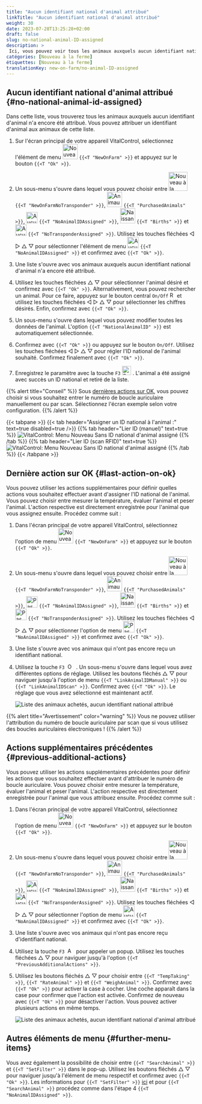 ```yaml
---
title: "Aucun identifiant national d'animal attribué"
linkTitle: "Aucun identifiant national d'animal attribué"
weight: 30
date: 2023-07-28T13:25:28+02:00
draft: false
slug: no-national-animal-ID-assigned
description: >
 Ici, vous pouvez voir tous les animaux auxquels aucun identifiant national d'animal n'a encore été attribué et leur attribuer un identifiant national d'animal.
catégories: [Nouveau à la ferme]
étiquettes: [Nouveau à la ferme]
translationKey: new-on-farm/no-animal-ID-assigned
---
```

## Aucun identifiant national d'animal attribué {#no-national-animal-id-assigned}

Dans cette liste, vous trouverez tous les animaux auxquels aucun identifiant d'animal n'a encore été attribué. Vous pouvez attribuer un identifiant d'animal aux animaux de cette liste.

1. Sur l'écran principal de votre appareil VitalControl, sélectionnez l'élément de menu <img src="/icons/main/new-on-farm.svg" width="40" align="bottom" alt="Nouveau à la ferme" /> `{{<T "NewOnFarm" >}}` et appuyez sur le bouton `{{<T "Ok" >}}`.

2. Un sous-menu s'ouvre dans lequel vous pouvez choisir entre <img src="/icons/registration/new-on-farm-no-transponder.svg" width="50" align="bottom" alt="Nouveau à la ferme, sans transpondeur" /> `{{<T "NewOnFarmNoTransponder" >}}`, <img src="/icons/main/new-on-farm.svg" width="40" align="bottom" alt="Animaux achetés" /> `{{<T "PurchasedAnimals" >}}`, <img src="/icons/registration/no-eartag-number.svg" width="30" align="bottom" alt="Aucun identifiant national d'animal" /> `{{<T "NoAnimalIDAssigned" >}}`, <img src="/icons/main/births.svg" width="40" align="bottom" alt="Naissances" /> `{{<T "Births" >}}` et <img src="/icons/registration/no-transponder.svg" width="30" align="bottom" alt="Aucun transpondeur attribué" /> `{{<T "NoTransponderAssigned" >}}`. Utilisez les touches fléchées ◁ ▷ △ ▽ pour sélectionner l'élément de menu <img src="/icons/registration/no-eartag-number.svg" width="30" align="bottom" alt="Aucun identifiant national d'animal" /> `{{<T "NoAnimalIDAssigned" >}}` et confirmez avec `{{<T "Ok" >}}`.

3. Une liste s'ouvre avec vos animaux auxquels aucun identifiant national d'animal n'a encore été attribué.

4. Utilisez les touches fléchées △ ▽ pour sélectionner l'animal désiré et confirmez avec `{{<T "Ok" >}}`. Alternativement, vous pouvez rechercher un animal. Pour ce faire, appuyez sur le bouton central `On/Off` <img src="/icons/footer/search.svg" width="15" align="bottom" alt="Recherche" /> et utilisez les touches fléchées ◁ ▷ △ ▽ pour sélectionner les chiffres désirés. Enfin, confirmez avec `{{<T "Ok" >}}`.

5. Un sous-menu s'ouvre dans lequel vous pouvez modifier toutes les données de l'animal. L'option `{{<T "NationalAnimalID" >}}` est automatiquement sélectionnée.

6. Confirmez avec `{{<T "Ok" >}}` ou appuyez sur le bouton `On/Off`. Utilisez les touches fléchées ◁ ▷ △ ▽ pour régler l'ID national de l'animal souhaité. Confirmez finalement avec `{{<T "Ok" >}}`.

7. Enregistrez le paramètre avec la touche `F3` <img src="/icons/footer/save.svg" width="24" align="bottom" alt="Save" />&nbsp;. L'animal a été assigné avec succès un ID national et retiré de la liste.

{{% alert title="Conseil" %}}
Sous [dernières actions sur OK](#last-action-on-ok), vous pouvez choisir si vous souhaitez entrer le numéro de boucle auriculaire manuellement ou par scan. Sélectionnez l'écran exemple selon votre configuration.
{{% /alert %}}

{{< tabpane >}}
{{< tab header="Assigner un ID national à l'animal :" text=true disabled=true />}}
{{% tab header="Lier ID (manuel)" text=true %}}
![VitalControl: Menu Nouveau Sans ID national d'animal assigné](../images/noanimalID.png "Lier ID (manuel)")
{{% /tab %}}
{{% tab header="Lier ID (scan RFID)" text=true %}}
![VitalControl: Menu Nouveau Sans ID national d'animal assigné](../images/noanimalID-scan.png "Lier ID (scan RFID)")
{{% /tab %}}
{{< /tabpane >}}        

## Dernière action sur OK {#last-action-on-ok}

Vous pouvez utiliser les actions supplémentaires pour définir quelles actions vous souhaitez effectuer avant d'assigner l'ID national de l'animal. Vous pouvez choisir entre mesurer la température, évaluer l'animal et peser l'animal. L'action respective est directement enregistrée pour l'animal que vous assignez ensuite. Procédez comme suit :

1. Dans l'écran principal de votre appareil VitalControl, sélectionnez l'option de menu <img src="/icons/main/new-on-farm.svg" width="40" align="bottom" alt="Nouveau à la ferme" /> `{{<T "NewOnFarm" >}}` et appuyez sur le bouton `{{<T "Ok" >}}`.

2. Un sous-menu s'ouvre dans lequel vous pouvez choisir entre <img src="/icons/registration/new-on-farm-no-transponder.svg" width="50" align="bottom" alt="Nouveau à la ferme, sans transpondeur" /> `{{<T "NewOnFarmNoTransponder" >}}`, <img src="/icons/main/new-on-farm.svg" width="40" align="bottom" alt="Animaux achetés" /> `{{<T "PurchasedAnimals" >}}`, <img src="/icons/registration/no-eartag-number.svg" width="30" align="bottom" alt="Pas d'ID national d'animal" /> `{{<T "NoAnimalIDAssigned" >}}`, <img src="/icons/main/births.svg" width="40" align="bottom" alt="Naissances" /> `{{<T "Births" >}}` et <img src="/icons/registration/no-transponder.svg" width="30" align="bottom" alt="Pas de transpondeur assigné" /> `{{<T "NoTransponderAssigned" >}}`. Utilisez les touches fléchées ◁ ▷ △ ▽ pour sélectionner l'option de menu <img src="/icons/registration/no-eartag-number.svg" width="30" align="bottom" alt="Pas d'ID national d'animal" /> `{{<T "NoAnimalIDAssigned" >}}` et confirmez avec `{{<T "Ok" >}}`.

3. Une liste s'ouvre avec vos animaux qui n'ont pas encore reçu un identifiant national.

4. Utilisez la touche `F3` &nbsp;<img src="/icons/footer/open-popup.svg" width="15" align="bottom" alt="Ouvrir le popup" />&nbsp; . Un sous-menu s'ouvre dans lequel vous avez différentes options de réglage. Utilisez les boutons fléchés △ ▽ pour naviguer jusqu'à l'option de menu `{{<T "LinkAnimalIDManual" >}}` ou `{{<T "LinkAnimalIDScan" >}}`. Confirmez avec `{{<T "Ok" >}}`. Le réglage que vous avez sélectionné est maintenant actif.

    ![Liste des animaux achetés, aucun identifiant national attribué](../images/link.png "Aucun identifiant national attribué, Lien")

{{% alert title="Avertissement" color="warning" %}}
Vous ne pouvez utiliser l'attribution du numéro de boucle auriculaire par scan que si vous utilisez des boucles auriculaires électroniques !
{{% /alert %}}

## Actions supplémentaires précédentes {#previous-additional-actions}

Vous pouvez utiliser les actions supplémentaires précédentes pour définir les actions que vous souhaitez effectuer avant d'attribuer le numéro de boucle auriculaire. Vous pouvez choisir entre mesurer la température, évaluer l'animal et peser l'animal. L'action respective est directement enregistrée pour l'animal que vous attribuez ensuite. Procédez comme suit :

1. Dans l'écran principal de votre appareil VitalControl, sélectionnez l'option de menu <img src="/icons/main/new-on-farm.svg" width="40" align="bottom" alt="Nouveau à la ferme" /> `{{<T "NewOnFarm" >}}` et appuyez sur le bouton `{{<T "Ok" >}}`.

2. Un sous-menu s'ouvre dans lequel vous pouvez choisir entre <img src="/icons/registration/new-on-farm-no-transponder.svg" width="50" align="bottom" alt="Nouveau à la ferme, sans transpondeur" /> `{{<T "NewOnFarmNoTransponder" >}}`, <img src="/icons/main/new-on-farm.svg" width="40" align="bottom" alt="Animaux achetés" /> `{{<T "PurchasedAnimals" >}}`, <img src="/icons/registration/no-eartag-number.svg" width="30" align="bottom" alt="Aucun identifiant national" /> `{{<T "NoAnimalIDAssigned" >}}`, <img src="/icons/main/births.svg" width="40" align="bottom" alt="Naissances" /> `{{<T "Births" >}}` et <img src="/icons/registration/no-transponder.svg" width="30" align="bottom" alt="Aucun transpondeur attribué" /> `{{<T "NoTransponderAssigned" >}}`. Utilisez les touches fléchées ◁ ▷ △ ▽ pour sélectionner l'option de menu <img src="/icons/registration/no-eartag-number.svg" width="30" align="bottom" alt="Aucun identifiant national" /> `{{<T "NoAnimalIDAssigned" >}}` et confirmez avec `{{<T "Ok" >}}`.

3. Une liste s'ouvre avec vos animaux qui n'ont pas encore reçu d'identifiant national.

4. Utilisez la touche `F3` &nbsp;<img src="/icons/footer/open-popup.svg" width="15" align="bottom" alt="Appeler le popup" />&nbsp; pour appeler un popup. Utilisez les touches fléchées △ ▽ pour naviguer jusqu'à l'option `{{<T "PreviousAdditionalActions" >}}`.

5. Utilisez les boutons fléchés △ ▽ pour choisir entre `{{<T "TempTaking" >}}`, `{{<T "RateAnimal" >}}` et `{{<T "WeighAnimal" >}}`. Confirmez avec `{{<T "Ok" >}}` pour activer la case à cocher. Une coche apparaît dans la case pour confirmer que l'action est activée. Confirmez de nouveau avec `{{<T "Ok" >}}` pour désactiver l'action. Vous pouvez activer plusieurs actions en même temps.

    ![Liste des animaux achetés, aucun identifiant national d'animal attribué](../images/aidditional-actions.png "Aucun identifiant national d'animal attribué, Lien")

 ## Autres éléments de menu {#further-menu-items}

Vous avez également la possibilité de choisir entre `{{<T "SearchAnimal" >}}` et `{{<T "SetFilter" >}}` dans le pop-up. Utilisez les boutons fléchés △ ▽ pour naviguer jusqu'à l'élément de menu respectif et confirmez avec `{{<T "Ok" >}}`. Les informations pour `{{<T "SetFilter" >}}` [ici](/fr/docs/filter/) et pour `{{<T "SearchAnimal" >}}` procédez comme dans l'étape 4 `{{<T "NoAnimalIDAssigned" >}}`.
